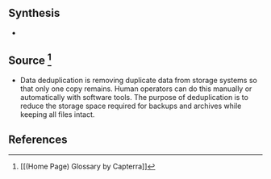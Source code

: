 ## Synthesis
- 
## Source [^1]
- Data deduplication is removing duplicate data from storage systems so that only one copy remains. Human operators can do this manually or automatically with software tools. The purpose of deduplication is to reduce the storage space required for backups and archives while keeping all files intact.
## References

[^1]: [[(Home Page) Glossary by Capterra]]